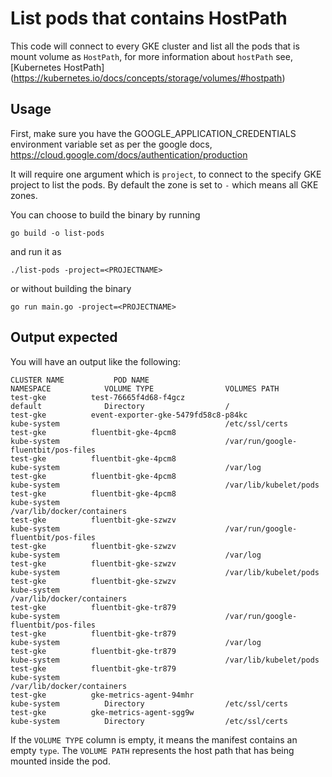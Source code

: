 # List pods that contains HostPath

This code will connect to every GKE cluster and list all the pods that is mount volume as `HostPath`, for more information about `hostPath` see, [Kubernetes HostPath] (https://kubernetes.io/docs/concepts/storage/volumes/#hostpath)

## Usage

First, make sure you have the GOOGLE_APPLICATION_CREDENTIALS environment variable set as per the google docs, https://cloud.google.com/docs/authentication/production

It will require one argument which is `project`, to connect to the specify GKE project to list the pods. By default the zone is set to `-` which means all GKE zones.

You can choose to build the binary by running
```
go build -o list-pods
```

and run it as
```
./list-pods -project=<PROJECTNAME>
```

or without building the binary
```
go run main.go -project=<PROJECTNAME>
```

## Output expected
You will have an output like the following:

```
CLUSTER NAME           POD NAME                                                                        NAMESPACE            VOLUME TYPE                VOLUMES PATH
test-gke          test-76665f4d68-f4gcz                                                                default              Directory                  /                                                        
test-gke          event-exporter-gke-5479fd58c8-p84kc                                                  kube-system                                     /etc/ssl/certs                                           
test-gke          fluentbit-gke-4pcm8                                                                  kube-system                                     /var/run/google-fluentbit/pos-files                      
test-gke          fluentbit-gke-4pcm8                                                                  kube-system                                     /var/log                                                 
test-gke          fluentbit-gke-4pcm8                                                                  kube-system                                     /var/lib/kubelet/pods                                    
test-gke          fluentbit-gke-4pcm8                                                                  kube-system                                     /var/lib/docker/containers                               
test-gke          fluentbit-gke-szwzv                                                                  kube-system                                     /var/run/google-fluentbit/pos-files                      
test-gke          fluentbit-gke-szwzv                                                                  kube-system                                     /var/log                                                 
test-gke          fluentbit-gke-szwzv                                                                  kube-system                                     /var/lib/kubelet/pods                                    
test-gke          fluentbit-gke-szwzv                                                                  kube-system                                     /var/lib/docker/containers                               
test-gke          fluentbit-gke-tr879                                                                  kube-system                                     /var/run/google-fluentbit/pos-files                      
test-gke          fluentbit-gke-tr879                                                                  kube-system                                     /var/log                                                 
test-gke          fluentbit-gke-tr879                                                                  kube-system                                     /var/lib/kubelet/pods                                    
test-gke          fluentbit-gke-tr879                                                                  kube-system                                     /var/lib/docker/containers                               
test-gke          gke-metrics-agent-94mhr                                                              kube-system          Directory                  /etc/ssl/certs                                           
test-gke          gke-metrics-agent-sgg9w                                                              kube-system          Directory                  /etc/ssl/certs                          
```

If the `VOLUME TYPE` column is empty, it means the manifest contains an empty `type`. The `VOLUME PATH` represents the host path that has being mounted inside the pod.